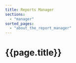 ```yaml
---
title: Reports Manager
sections:
  - "manager"
sorted_pages:
  - "about_the_report_manager"
---
```

# {{page.title}}
